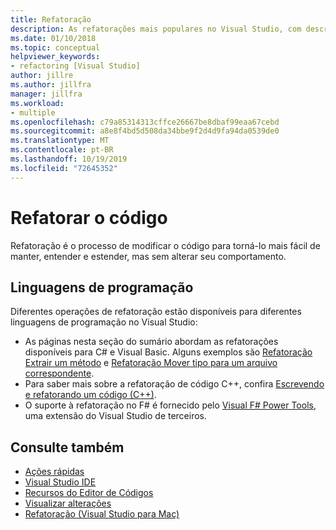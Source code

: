 ```yaml
---
title: Refatoração
description: As refatorações mais populares no Visual Studio, com descrições e exemplos.
ms.date: 01/10/2018
ms.topic: conceptual
helpviewer_keywords:
- refactoring [Visual Studio]
author: jillre
ms.author: jillfra
manager: jillfra
ms.workload:
- multiple
ms.openlocfilehash: c79a85314313cffce26667be8dbaf99eaa67cebd
ms.sourcegitcommit: a8e8f4bd5d508da34bbe9f2d4d9fa94da0539de0
ms.translationtype: MT
ms.contentlocale: pt-BR
ms.lasthandoff: 10/19/2019
ms.locfileid: "72645352"
---
```

# <a name="refactor-code"></a>Refatorar o código

Refatoração é o processo de modificar o código para torná-lo mais fácil de manter, entender e estender, mas sem alterar seu comportamento.

## <a name="programming-languages"></a>Linguagens de programação

Diferentes operações de refatoração estão disponíveis para diferentes linguagens de programação no Visual Studio:

- As páginas nesta seção do sumário abordam as refatorações disponíveis para C# e Visual Basic. Alguns exemplos são [Refatoração Extrair um método](reference/extract-method.md) e [Refatoração Mover tipo para um arquivo correspondente](reference/move-type-to-matching-file.md).
- Para saber mais sobre a refatoração de código C++, confira [Escrevendo e refatorando um código (C++)](/cpp/ide/writing-and-refactoring-code-cpp).
- O suporte à refatoração no F# é fornecido pelo [Visual F# Power Tools](https://marketplace.visualstudio.com/items?itemName=FSharpSoftwareFoundation.VisualFPowerTools), uma extensão do Visual Studio de terceiros.

## <a name="see-also"></a>Consulte também

- [Ações rápidas](../ide/quick-actions.md)
- [Visual Studio IDE](../get-started/visual-studio-ide.md)
- [Recursos do Editor de Códigos](../ide/writing-code-in-the-code-and-text-editor.md)
- [Visualizar alterações](../ide/preview-changes.md)
- [Refatoração (Visual Studio para Mac)](/visualstudio/mac/refactoring)
